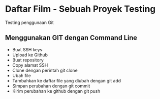 # Daftar Film - Sebuah Proyek Testing
Testing penggunaan Git

## Menggunakan GIT dengan Command Line
- Buat SSH keys
- Upload ke Github
- Buat repository
- Copy alamat SSH
- Clone dengan perintah git clone <alamat ssh>
- Ubah file
- Tambahkan ke daftar file yang diubah dengan git add
- Simpan perubahan dengan git commit
- Kirim perubahan ke github dengan git push
